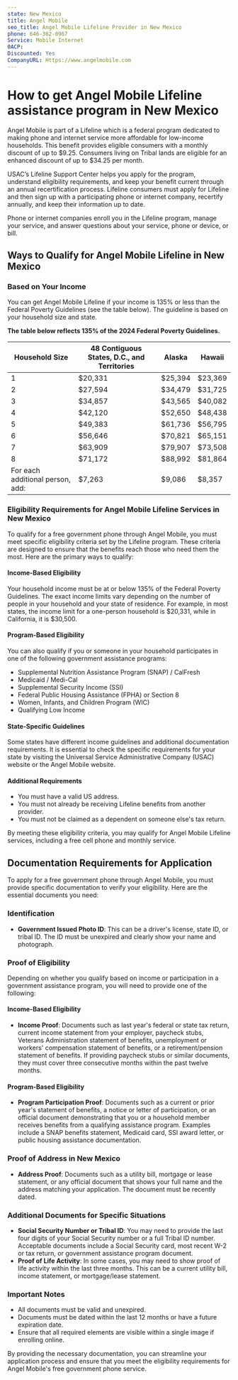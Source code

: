 ```yaml
---
state: New Mexico
title: Angel Mobile
seo_title: Angel Mobile Lifeline Provider in New Mexico
phone: 646-362-0967
Service: Mobile Internet
0ACP: 
Discounted: Yes
CompanyURL: Https://www.angelmobile.com
---
```



# How to get Angel Mobile Lifeline assistance program in New Mexico 

Angel Mobile is part of a Lifeline which is a federal program dedicated to making phone and internet service more affordable for low-income households. This benefit provides eligible consumers with a monthly discount of up to $9.25. Consumers living on Tribal lands are eligible for an enhanced discount of up to $34.25 per month.

USAC’s Lifeline Support Center helps you apply for the program, understand eligibility requirements, and keep your benefit current through an annual recertification process. Lifeline consumers must apply for Lifeline and then sign up with a participating phone or internet company, recertify annually, and keep their information up to date.

Phone or internet companies enroll you in the Lifeline program, manage your service, and answer questions about your service, phone or device, or bill.

## Ways to Qualify for Angel Mobile Lifeline in New Mexico 

### Based on Your Income

You can get Angel Mobile Lifeline if your income is 135% or less than the Federal Poverty Guidelines (see the table below). The guideline is based on your household size and state.

**The table below reflects 135% of the 2024 Federal Poverty Guidelines.**

| Household Size | 48 Contiguous States, D.C., and Territories | Alaska   | Hawaii  |
| -------------- | -------------------------------------------- | -------- | ------- |
| 1              | $20,331                                      | $25,394  | $23,369 |
| 2              | $27,594                                      | $34,479  | $31,725 |
| 3              | $34,857                                      | $43,565  | $40,082 |
| 4              | $42,120                                      | $52,650  | $48,438 |
| 5              | $49,383                                      | $61,736  | $56,795 |
| 6              | $56,646                                      | $70,821  | $65,151 |
| 7              | $63,909                                      | $79,907  | $73,508 |
| 8              | $71,172                                      | $88,992  | $81,864 |
| For each additional person, add: | $7,263 | $9,086 | $8,357 |

### Eligibility Requirements for Angel Mobile Lifeline Services in New Mexico

To qualify for a free government phone through Angel Mobile, you must meet specific eligibility criteria set by the Lifeline program. These criteria are designed to ensure that the benefits reach those who need them the most. Here are the primary ways to qualify:

#### Income-Based Eligibility

Your household income must be at or below 135% of the Federal Poverty Guidelines. The exact income limits vary depending on the number of people in your household and your state of residence. For example, in most states, the income limit for a one-person household is $20,331, while in California, it is $30,500.

#### Program-Based Eligibility

You can also qualify if you or someone in your household participates in one of the following government assistance programs:

- Supplemental Nutrition Assistance Program (SNAP) / CalFresh
- Medicaid / Medi-Cal
- Supplemental Security Income (SSI)
- Federal Public Housing Assistance (FPHA) or Section 8
- Women, Infants, and Children Program (WIC)
- Qualifying Low Income

#### State-Specific Guidelines

Some states have different income guidelines and additional documentation requirements. It is essential to check the specific requirements for your state by visiting the Universal Service Administrative Company (USAC) website or the Angel Mobile website.

#### Additional Requirements

- You must have a valid US address.
- You must not already be receiving Lifeline benefits from another provider.
- You must not be claimed as a dependent on someone else's tax return.

By meeting these eligibility criteria, you may qualify for Angel Mobile Lifeline services, including a free cell phone and monthly service.

## Documentation Requirements for Application

To apply for a free government phone through Angel Mobile, you must provide specific documentation to verify your eligibility. Here are the essential documents you need:

### Identification

- **Government Issued Photo ID**: This can be a driver's license, state ID, or tribal ID. The ID must be unexpired and clearly show your name and photograph.

### Proof of Eligibility

Depending on whether you qualify based on income or participation in a government assistance program, you will need to provide one of the following:

#### Income-Based Eligibility

- **Income Proof**: Documents such as last year's federal or state tax return, current income statement from your employer, paycheck stubs, Veterans Administration statement of benefits, unemployment or workers' compensation statement of benefits, or a retirement/pension statement of benefits. If providing paycheck stubs or similar documents, they must cover three consecutive months within the past twelve months.

#### Program-Based Eligibility

- **Program Participation Proof**: Documents such as a current or prior year's statement of benefits, a notice or letter of participation, or an official document demonstrating that you or a household member receives benefits from a qualifying assistance program. Examples include a SNAP benefits statement, Medicaid card, SSI award letter, or public housing assistance documentation.

### Proof of Address in New Mexico 

- **Address Proof**: Documents such as a utility bill, mortgage or lease statement, or any official document that shows your full name and the address matching your application. The document must be recently dated.

### Additional Documents for Specific Situations

- **Social Security Number or Tribal ID**: You may need to provide the last four digits of your Social Security number or a full Tribal ID number. Acceptable documents include a Social Security card, most recent W-2 or tax return, or government assistance program document.
- **Proof of Life Activity**: In some cases, you may need to show proof of life activity within the last three months. This can be a current utility bill, income statement, or mortgage/lease statement.

### Important Notes

- All documents must be valid and unexpired.
- Documents must be dated within the last 12 months or have a future expiration date.
- Ensure that all required elements are visible within a single image if enrolling online.

By providing the necessary documentation, you can streamline your application process and ensure that you meet the eligibility requirements for Angel Mobile's free government phone service.
